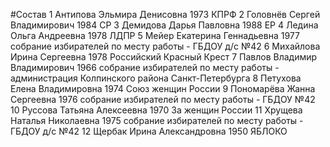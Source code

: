 #Состав
1 Антипова Эльмира Денисовна 1973 КПРФ
2 Головнёв Сергей Владимирович 1984 СР
3 Демидова Дарья Павловна 1988 ЕР
4 Ледина Ольга Андреевна 1978 ЛДПР
5 Мейер Екатерина Геннадьевна 1977 собрание избирателей по месту работы - ГБДОУ д/с №42
6 Михайлова Ирина Сергеевна 1978 Российский Красный Крест
7 Павлов Владимир Владимирович 1966 собрание избирателей по месту работы - администрация Колпинского района Санкт-Петербурга
8 Петухова Елена Владимировна 1974 Союз женщин России
9 Пономарёва Жанна Сергеевна 1976 собрание избирателей по месту работы - ГБДОУ №42
10 Руссова Татьяна Алексеевна 1970 За женщин России
11 Хрущева Наталья Николаевна 1975 собрание избирателей по месту работы - ГБДОУ д/с №42
12 Щербак Ирина Александровна 1950 ЯБЛОКО
